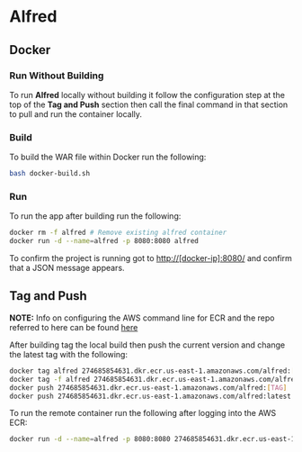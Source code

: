 # Alfred
## Docker
### Run Without Building
To run **Alfred** locally without building it follow the configuration step at the top of the **Tag and Push** section then call the final command in that section to pull and run the container locally.

### Build
To build the WAR file within Docker run the following:

```bash
bash docker-build.sh
```

### Run
To run the app after building run the following:

```bash
docker rm -f alfred # Remove existing alfred container
docker run -d --name=alfred -p 8080:8080 alfred
```

To confirm the project is running got to [http://[docker-ip]:8080/](http://[docker-ip]:8080/) and confirm that a JSON message appears.

## Tag and Push
**NOTE:** Info on configuring the AWS command line for ECR and the repo referred to here can be found [here](https://console.aws.amazon.com/ecs/home?region=us-east-1#/repositories/alfred#images)

After building tag the local build then push the current version and change the latest tag with the following:

```bash
docker tag alfred 274685854631.dkr.ecr.us-east-1.amazonaws.com/alfred:[TAG]
docker tag -f alfred 274685854631.dkr.ecr.us-east-1.amazonaws.com/alfred:latest
docker push 274685854631.dkr.ecr.us-east-1.amazonaws.com/alfred:[TAG]
docker push 274685854631.dkr.ecr.us-east-1.amazonaws.com/alfred:latest
```

To run the remote container run the following after logging into the AWS ECR:

```bash
docker run -d --name=alfred -p 8080:8080 274685854631.dkr.ecr.us-east-1.amazonaws.com/alfred
```
